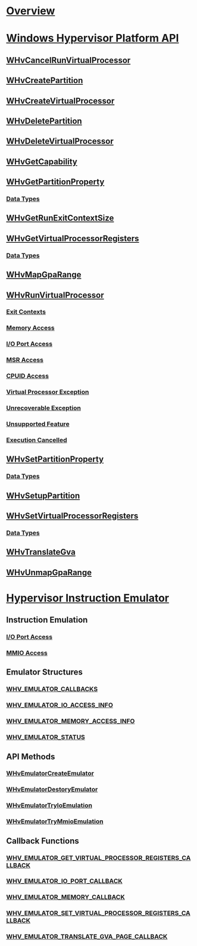 # [Overview](./index.md)
# [Windows Hypervisor Platform API](./hypervisor-platform/hypervisor-platform.md)
## [WHvCancelRunVirtualProcessor](reference/funcs/WHvCancelRunVirtualProcessor.md)
## [WHvCreatePartition](reference/funcs/WHvCreatePartition.md)
## [WHvCreateVirtualProcessor](reference/funcs/WHvCreateVirtualProcessor.md)
## [WHvDeletePartition](reference/funcs/WHvDeletePartition.md)
## [WHvDeleteVirtualProcessor](reference/funcs/WHvDeleteVirtualProcessor.md)
## [WHvGetCapability](reference/funcs/WHvGetCapability.md)
## [WHvGetPartitionProperty](reference/funcs/WHvGetPartitionProperty.md)
### [Data Types](reference/funcs/WHvPartitionPropertyDataTypes.md)
## [WHvGetRunExitContextSize](reference/funcs/WHvGetRunExitContextSize.md)
## [WHvGetVirtualProcessorRegisters](reference/funcs/WHvGetVirtualProcessorRegisters.md)
### [Data Types](reference/funcs/WHvVirtualProcessorDataTypes.md)
## [WHvMapGpaRange](reference/funcs/WHvMapGpaRange.md)
## [WHvRunVirtualProcessor](reference/funcs/WHvRunVirtualProcessor.md)
### [Exit Contexts](reference/funcs/WHvExitContextDataTypes.md)
### [Memory Access](reference/funcs/MemoryAccess.md)
### [I/O Port Access](reference/funcs/IOPortAccess.md)
### [MSR Access](reference/funcs/MSRAccess.md)
### [CPUID Access](reference/funcs/CPUIDAccess.md)
### [Virtual Processor Exception](reference/funcs/VirtualProcessorException.md)
### [Unrecoverable Exception](reference/funcs/UnrecoverableException.md)
### [Unsupported Feature](reference/funcs/UnsupportableFeature.md)
### [Execution Cancelled](reference/funcs/ExecutionCancelled.md)
## [WHvSetPartitionProperty](reference/funcs/WHvSetPartitionProperty.md)
### [Data Types](reference/funcs/WHvPartitionPropertyDataTypes.md)
## [WHvSetupPartition](reference/funcs/WHvSetupPartition.md)
## [WHvSetVirtualProcessorRegisters](reference/funcs/WHvSetVirtualProcessorRegisters.md)
### [Data Types](reference/funcs/WHvVirtualProcessorDataTypes.md)
## [WHvTranslateGva](reference/funcs/WHvTranslateGva.md)
## [WHvUnmapGpaRange](reference/funcs/WHvUnmapGpaRange.md)

# [Hypervisor Instruction Emulator](./hypervisor-instruction-emulator/hypervisor-instruction-emulator.md)
## Instruction Emulation
### [I/O Port Access](reference/funcs/IOPortAccessIE.md)
### [MMIO Access](reference/funcs/MMIOAccessIE.md)
## Emulator Structures
### [WHV_EMULATOR_CALLBACKS](reference/funcs/WhvEmulatorCallbacks.md)
### [WHV_EMULATOR_IO_ACCESS_INFO](reference/funcs/WhvEmulatorIOAccessInfo.md)
### [WHV_EMULATOR_MEMORY_ACCESS_INFO](reference/funcs/WhvEmulatorMemoryAccessInfo.md)
### [WHV_EMULATOR_STATUS](reference/funcs/WhvEmulatorStatus.md)
## API Methods
### [WHvEmulatorCreateEmulator](reference/funcs/WHvEmulatorCreateEmulator.md)
### [WHvEmulatorDestoryEmulator](reference/funcs/WHvEmulatorDestoryEmulator.md)
### [WHvEmulatorTryIoEmulation](reference/funcs/WHvEmulatorTryEmulation.md)
### [WHvEmulatorTryMmioEmulation](reference/funcs/WHvEmulatorTryEmulation.md)
## Callback Functions
### [WHV_EMULATOR_GET_VIRTUAL_PROCESSOR_REGISTERS_CALLBACK](reference/funcs/WHvEmulatorGetVirtualProcessorRegistersCallback.md)
### [WHV_EMULATOR_IO_PORT_CALLBACK](reference/funcs/WHvEmulatorIOPortCallback.md)
### [WHV_EMULATOR_MEMORY_CALLBACK](reference/funcs/WHvEmulatorMemoryCallback.md)
### [WHV_EMULATOR_SET_VIRTUAL_PROCESSOR_REGISTERS_CALLBACK](reference/funcs/WHvEmulatorSetVirtualProcessorRegistersCallback.md)
### [WHV_EMULATOR_TRANSLATE_GVA_PAGE_CALLBACK](reference/funcs/WHvEmulatorTranslateGVAPageCallback.md)